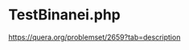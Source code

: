 # TestBinanei.php
https://quera.org/problemset/2659?tab=description
<?php
$n = (int)readline("Enter a number: ");
$GozashteShode = (string)readline("Enter a string: ");
$NeveshteShode = (string)readline("Enter a string: ");
$G = preg_split('//u', $GozashteShode, null, PREG_SPLIT_NO_EMPTY);
$N = preg_split('//u', $NeveshteShode, null, PREG_SPLIT_NO_EMPTY);
$eshtebah = 0;
for($i = 0; $i <= $n; $i++){
	if($N[$i] !== $G[$i]){
		$eshtebah += 1;
	}
}
echo $eshtebah ;
